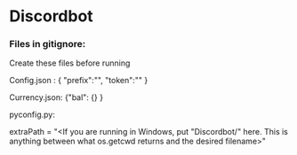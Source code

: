 # Discordbot

### Files in gitignore:

Create these files before running

Config.json : 
{
  "prefix":"<Desired prefix goes here>",
  "token":"<Paste bot token here>"
}

Currency.json:
{"bal": {} }

pyconfig.py:

extraPath = "<If you are running in Windows, put "Discordbot/" here. This is anything between what os.getcwd returns and the desired filename>"
